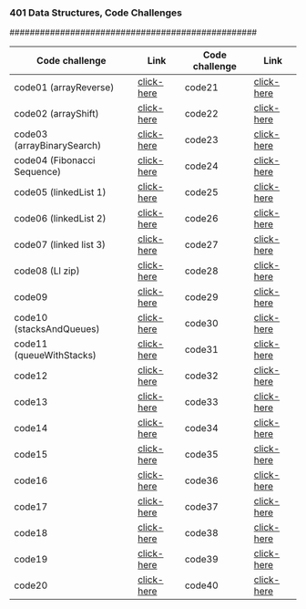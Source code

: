 
### 401 Data Structures, Code Challenges

#################################################

Code challenge | Link | Code challenge | Link
------- | --------- | -------- | ----------
 code01 (arrayReverse) | [click-here](https://github.com/qaisw96/data-structures-and-algorithm-401/blob/main/challenges/arrayReverse/README.md) | code21 | [click-here]()
 code02 (arrayShift) | [click-here](https://github.com/qaisw96/data-structures-and-algorithm-401/blob/main/challenges/arrayShift/README.md) | code22 | [click-here]()
 code03 (arrayBinarySearch) | [click-here](https://github.com/qaisw96/data-structures-and-algorithm-401/blob/main/challenges/arrayBinarySearch/README.md) | code23 | [click-here]()
 code04 (Fibonacci Sequence) | [click-here](https://docs.google.com/spreadsheets/d/1CpezqtZaa3y27uW3SfV9SAEW0WQ0VYX_TiPpcwDwRkM/edit?usp=sharing) | code24 | [click-here]()
 code05 (linkedList 1) | [click-here](https://github.com/qaisw96/data-structures-and-algorithm-401/blob/main/challenges/linkedList/README.md) | code25 | [click-here]()
 code06 (linkedList 2) | [click-here](https://github.com/qaisw96/data-structures-and-algorithm-401/blob/main/challenges/linkedList/README.md) | code26 | [click-here]()
 code07 (linked list 3) | [click-here](https://github.com/qaisw96/data-structures-and-algorithm-401/blob/main/challenges/linkedList/README.md) | code27 | [click-here]()
 code08 (Ll zip) | [click-here](https://github.com/qaisw96/data-structures-and-algorithm-401/blob/main/challenges/llZip/README.md) | code28 | [click-here]()
 code09 | [click-here]() | code29 | [click-here]()   
 code10 (stacksAndQueues) | [click-here](https://github.com/qaisw96/data-structures-and-algorithm-401/blob/main/challenges/stacksAndQueues/README.md) | code30 | [click-here]()
 code11 (queueWithStacks) | [click-here](https://github.com/qaisw96/data-structures-and-algorithm-401/blob/main/challenges/queueWithStacks/README.md) | code31 | [click-here]()
 code12 | [click-here]() | code32 | [click-here]()
 code13 | [click-here]() | code33 | [click-here]()
 code14 | [click-here]() | code34 | [click-here]()
 code15 | [click-here]() | code35 | [click-here]()
 code16 | [click-here]() | code36 | [click-here]()
 code17 | [click-here]() | code37 | [click-here]()
 code18 | [click-here]() | code38 | [click-here]()
 code19 | [click-here]() | code39 | [click-here]()
 code20 | [click-here]() | code40 | [click-here]()

